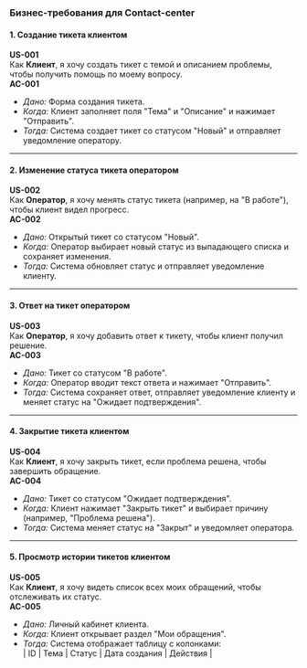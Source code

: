 ### Бизнес-требования для Contact-center

#### **1. Создание тикета клиентом**
**US-001**  
Как **Клиент**, я хочу создать тикет с темой и описанием проблемы, чтобы получить помощь по моему вопросу.  
**AC-001**
- *Дано:* Форма создания тикета.
- *Когда:* Клиент заполняет поля "Тема" и "Описание" и нажимает "Отправить".
- *Тогда:* Система создает тикет со статусом "Новый" и отправляет уведомление оператору.

---

#### **2. Изменение статуса тикета оператором**
**US-002**  
Как **Оператор**, я хочу менять статус тикета (например, на "В работе"), чтобы клиент видел прогресс.  
**AC-002**
- *Дано:* Открытый тикет со статусом "Новый".
- *Когда:* Оператор выбирает новый статус из выпадающего списка и сохраняет изменения.
- *Тогда:* Система обновляет статус и отправляет уведомление клиенту.

---

#### **3. Ответ на тикет оператором**
**US-003**  
Как **Оператор**, я хочу добавить ответ к тикету, чтобы клиент получил решение.  
**AC-003**
- *Дано:* Тикет со статусом "В работе".
- *Когда:* Оператор вводит текст ответа и нажимает "Отправить".
- *Тогда:* Система сохраняет ответ, отправляет уведомление клиенту и меняет статус на "Ожидает подтверждения".

---

#### **4. Закрытие тикета клиентом**
**US-004**  
Как **Клиент**, я хочу закрыть тикет, если проблема решена, чтобы завершить обращение.  
**AC-004**
- *Дано:* Тикет со статусом "Ожидает подтверждения".
- *Когда:* Клиент нажимает "Закрыть тикет" и выбирает причину (например, "Проблема решена").
- *Тогда:* Система меняет статус на "Закрыт" и уведомляет оператора.

---

#### **5. Просмотр истории тикетов клиентом**
**US-005**  
Как **Клиент**, я хочу видеть список всех моих обращений, чтобы отслеживать их статус.  
**AC-005**
- *Дано:* Личный кабинет клиента.
- *Когда:* Клиент открывает раздел "Мои обращения".
- *Тогда:* Система отображает таблицу с колонками:  
  | ID | Тема | Статус | Дата создания | Действия |